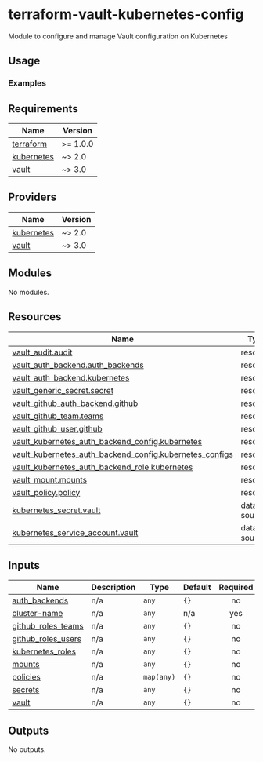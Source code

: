 # terraform-vault-kubernetes-config

Module to configure and manage Vault configuration on Kubernetes

## Usage


### Examples

<!-- BEGINNING OF PRE-COMMIT-TERRAFORM DOCS HOOK -->
## Requirements

| Name | Version |
|------|---------|
| <a name="requirement_terraform"></a> [terraform](#requirement\_terraform) | >= 1.0.0 |
| <a name="requirement_kubernetes"></a> [kubernetes](#requirement\_kubernetes) | ~> 2.0 |
| <a name="requirement_vault"></a> [vault](#requirement\_vault) | ~> 3.0 |

## Providers

| Name | Version |
|------|---------|
| <a name="provider_kubernetes"></a> [kubernetes](#provider\_kubernetes) | ~> 2.0 |
| <a name="provider_vault"></a> [vault](#provider\_vault) | ~> 3.0 |

## Modules

No modules.

## Resources

| Name | Type |
|------|------|
| [vault_audit.audit](https://registry.terraform.io/providers/hashicorp/vault/latest/docs/resources/audit) | resource |
| [vault_auth_backend.auth_backends](https://registry.terraform.io/providers/hashicorp/vault/latest/docs/resources/auth_backend) | resource |
| [vault_auth_backend.kubernetes](https://registry.terraform.io/providers/hashicorp/vault/latest/docs/resources/auth_backend) | resource |
| [vault_generic_secret.secret](https://registry.terraform.io/providers/hashicorp/vault/latest/docs/resources/generic_secret) | resource |
| [vault_github_auth_backend.github](https://registry.terraform.io/providers/hashicorp/vault/latest/docs/resources/github_auth_backend) | resource |
| [vault_github_team.teams](https://registry.terraform.io/providers/hashicorp/vault/latest/docs/resources/github_team) | resource |
| [vault_github_user.github](https://registry.terraform.io/providers/hashicorp/vault/latest/docs/resources/github_user) | resource |
| [vault_kubernetes_auth_backend_config.kubernetes](https://registry.terraform.io/providers/hashicorp/vault/latest/docs/resources/kubernetes_auth_backend_config) | resource |
| [vault_kubernetes_auth_backend_config.kubernetes_configs](https://registry.terraform.io/providers/hashicorp/vault/latest/docs/resources/kubernetes_auth_backend_config) | resource |
| [vault_kubernetes_auth_backend_role.kubernetes](https://registry.terraform.io/providers/hashicorp/vault/latest/docs/resources/kubernetes_auth_backend_role) | resource |
| [vault_mount.mounts](https://registry.terraform.io/providers/hashicorp/vault/latest/docs/resources/mount) | resource |
| [vault_policy.policy](https://registry.terraform.io/providers/hashicorp/vault/latest/docs/resources/policy) | resource |
| [kubernetes_secret.vault](https://registry.terraform.io/providers/hashicorp/kubernetes/latest/docs/data-sources/secret) | data source |
| [kubernetes_service_account.vault](https://registry.terraform.io/providers/hashicorp/kubernetes/latest/docs/data-sources/service_account) | data source |

## Inputs

| Name | Description | Type | Default | Required |
|------|-------------|------|---------|:--------:|
| <a name="input_auth_backends"></a> [auth\_backends](#input\_auth\_backends) | n/a | `any` | `{}` | no |
| <a name="input_cluster-name"></a> [cluster-name](#input\_cluster-name) | n/a | `any` | n/a | yes |
| <a name="input_github_roles_teams"></a> [github\_roles\_teams](#input\_github\_roles\_teams) | n/a | `any` | `{}` | no |
| <a name="input_github_roles_users"></a> [github\_roles\_users](#input\_github\_roles\_users) | n/a | `any` | `{}` | no |
| <a name="input_kubernetes_roles"></a> [kubernetes\_roles](#input\_kubernetes\_roles) | n/a | `any` | `{}` | no |
| <a name="input_mounts"></a> [mounts](#input\_mounts) | n/a | `any` | `{}` | no |
| <a name="input_policies"></a> [policies](#input\_policies) | n/a | `map(any)` | `{}` | no |
| <a name="input_secrets"></a> [secrets](#input\_secrets) | n/a | `any` | `{}` | no |
| <a name="input_vault"></a> [vault](#input\_vault) | n/a | `any` | `{}` | no |

## Outputs

No outputs.
<!-- END OF PRE-COMMIT-TERRAFORM DOCS HOOK -->
